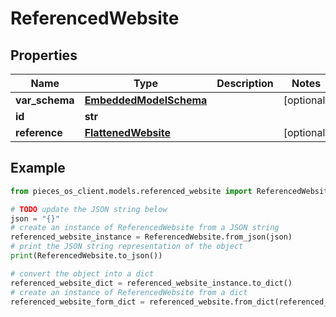 # ReferencedWebsite


## Properties

Name | Type | Description | Notes
------------ | ------------- | ------------- | -------------
**var_schema** | [**EmbeddedModelSchema**](EmbeddedModelSchema) |  | [optional] 
**id** | **str** |  | 
**reference** | [**FlattenedWebsite**](FlattenedWebsite) |  | [optional] 

## Example

```python
from pieces_os_client.models.referenced_website import ReferencedWebsite

# TODO update the JSON string below
json = "{}"
# create an instance of ReferencedWebsite from a JSON string
referenced_website_instance = ReferencedWebsite.from_json(json)
# print the JSON string representation of the object
print(ReferencedWebsite.to_json())

# convert the object into a dict
referenced_website_dict = referenced_website_instance.to_dict()
# create an instance of ReferencedWebsite from a dict
referenced_website_form_dict = referenced_website.from_dict(referenced_website_dict)
```


